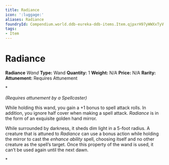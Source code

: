 ```yaml
---
title: Radiance
icon: ':luggage:'
aliases: Radiance
foundryId: Compendium.world.ddb-eureka-ddb-items.Item.qjpxrH97yWWXxTyV
tags:
- Item
---
```


# Radiance

**Radiance**
_Wand_
**Type:** Wand
**Quantity:** 1
**Weight:** N/A
**Price:** N/A
**Rarity:** 
**Attunement:** Requires Attunement

*<div class="item-attunement"><i>(Requires attunement by a Spellcaster)</i><p>While holding this wand, you gain a +1 bonus to spell attack rolls. In addition, you ignore half cover when making a spell attack. *Radiance* is in the form of an exquisite golden hand mirror.

While surrounded by darkness, it sheds dim light in a 5-foot radius. A creature that is attuned to *Radiance* can use a bonus action while holding the mirror to cast the *enhance ability* spell, choosing itself and no other creature as the spell’s target. Once this property of the wand is used, it can’t be used again until the next dawn.</p>*